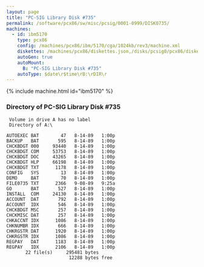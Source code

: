 ```yaml
---
layout: page
title: "PC-SIG Library Disk #735"
permalink: /software/pcx86/sw/misc/pcsig/0001-0999/DISK0735/
machines:
  - id: ibm5170
    type: pcx86
    config: /machines/pcx86/ibm/5170/cga/1024kb/rev3/machine.xml
    diskettes: /machines/pcx86/diskettes.json,/disks/pcsig0/pcx86/diskettes.json
    autoGen: true
    autoMount:
      B: "PC-SIG Library Disk #735"
    autoType: $date\r$time\rB:\rDIR\r
---
```


{% include machine.html id="ibm5170" %}

### Directory of PC-SIG Library Disk #735

     Volume in drive A has no label
     Directory of A:\

    AUTOEXEC BAT        47   8-14-89   1:00p
    BACKUP   BAT       595   8-14-89   1:00p
    CHCKBDGT 000     93440   8-14-89   1:00p
    CHCKBDGT COM     53753   8-14-89   1:00p
    CHCKBDGT DOC     43265   8-14-89   1:00p
    CHCKBDGT HLP     66198   8-14-89   1:00p
    CHCKBDGT TXT      1178   8-14-89   1:00p
    CONFIG   SYS        13   8-14-89   1:00p
    DEMO     BAT        70   8-14-89   1:00p
    FILE0735 TXT      2366   9-08-89   9:25a
    GO       BAT       527   8-14-89   1:00p
    INSTALL  COM     24130   8-14-89   1:00p
    ACCOUNT  DAT       792   8-14-89   1:00p
    ACCOUNT  IDX       546   8-14-89   1:00p
    CHCKBDGT MSC       257   8-14-89   1:00p
    CHCKMISC DAT       257   8-14-89   1:00p
    CHKACCNT IDX      1086   8-14-89   1:00p
    CHKNUMBR IDX       666   8-14-89   1:00p
    CHKRGSTR DAT      1920   8-14-89   1:00p
    CHKRGSTR IDX      1086   8-14-89   1:00p
    REGPAY   DAT      1183   8-14-89   1:00p
    REGPAY   IDX      2106   8-14-89   1:00p
           22 file(s)     295481 bytes
                           12288 bytes free
